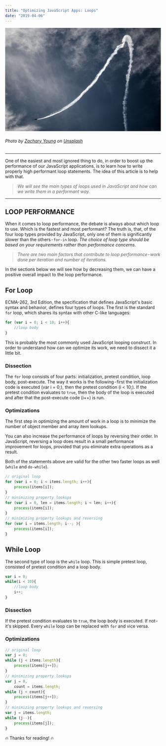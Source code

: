 ```yaml
---
title: "Optimizing JavaScript Apps: Loops"
date: "2019-04-06"
---
```


![React Hooks: Revisited](./optimizing-javascript-apps-loops.jpg)
###### Photo by [Zachary Young](https://unsplash.com/photos/7NtiJBowheE?utm_source=unsplash&utm_content=creditCopyText) on [Unsplash](https://unsplash.com/search/photos/loops?utm_source=unsplash&utm_content=creditCopyText)
---

One of the easiest and most ignored thing to do, in order to boost up the performance of our JavaScript applications, is to learn how to write properly high performant loop statements. The idea of this article is to help with that.


>_We will see the main types of loops used in JavaScript and how can we write them in a performant way._

___

## LOOP PERFORMANCE
When it comes to loop performance, the debate is always about which loop to use. Which is the fastest and most performant? The truth is, that, of the four loop types provided by JavaScript, only one of them is significantly slower than the others - ```for-in``` loop. _The choice of loop type should be based on your requirements rather than performance concerns_.

>_There are two main factors that contribute to loop performance - work done per iteration and number of iterations._

In the sections below we will see how by decreasing them, we can have a positive overall impact to the loop performance.

## For Loop
ECMA-262, 3rd Edition, the specification that defines JavaScript's basic syntax and behavior, defines four types of loops. The first is the standard ```for``` loop, which shares its syntax with other C-like languages:

```jsx
for (var i = 0; i < 10; i++){
    //loop body
}
```

This is probably the most commonly used JavaScript looping construct. In order to understand how can we optimize its work, we need to dissect it a little bit.

### Dissection
The ```for``` loop consists of four parts: initialization, pretest condition, loop body, post-execute. The way it works is the following - first the initialization code is executed (var i = 0;), then the pretest condition (i < 10;). If the pretest condition evaluates to ```true```, then the body of the loop is executed and after that the post-execute code (i++) is run.

### Optimizations
The first step in optimizing the amount of work in a loop is to minimize the number of object member and array item lookups.

You can also increase the performance of loops by reversing their order. In JavaScript, reversing a loop does result in a small performance improvement for loops, provided that you eliminate extra operations as a result.

Both of the statements above are valid for the other two faster loops as well (```while``` and ```do-while```).

```jsx
// original loop
for (var i = 0; i < items.length; i++){
    process(items[i]);
}
// minimizing property lookups
for (var i = 0, len = items.length; i < len; i++){
    process(items[i]);
}
// minimizing property lookups and reversing
for (var i = items.length; i--; ){
    process(items[i]);
}
```

## While Loop
The second type of loop is the ```while``` loop. This is simple pretest loop, consisted of pretest condition and a loop body.

```jsx
var i = 0;
while(i < 10){
    //loop body
    i++;
}
```

### Dissection
If the pretest condition evaluates to ```true```, the loop body is executed. If not - it's skipped. Every ```while``` loop can be replaced with ```for``` and vice versa.

### Optimizations

```jsx
// original loop
var j = 0;
while (j < items.length){
    process(items[j++]);
}
// minimizing property lookups
var j = 0,
    count = items.length;
while (j < count){
    process(items[j++]);
}
// minimizing property lookups and reversing
var j = items.length;
while (j--){
    process(items[j]);
}
```



🔥 Thanks for reading! 🔥
